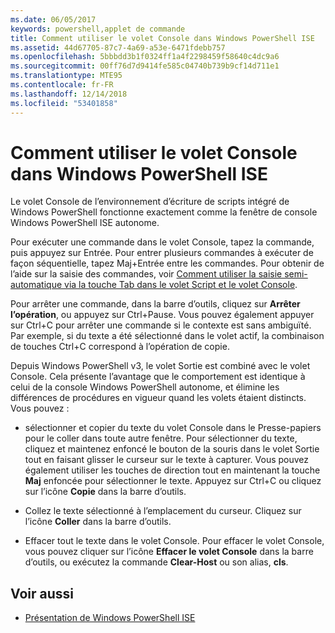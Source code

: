 ```yaml
---
ms.date: 06/05/2017
keywords: powershell,applet de commande
title: Comment utiliser le volet Console dans Windows PowerShell ISE
ms.assetid: 44d67705-87c7-4a69-a53e-6471fdebb757
ms.openlocfilehash: 5bbbdd3b1f0324ff1a4f2298459f58640c4dc9a6
ms.sourcegitcommit: 00ff76d7d9414fe585c04740b739b9cf14d711e1
ms.translationtype: MTE95
ms.contentlocale: fr-FR
ms.lasthandoff: 12/14/2018
ms.locfileid: "53401858"
---
```

# <a name="how-to-use-the-console-pane-in-the-windows-powershell-ise"></a>Comment utiliser le volet Console dans Windows PowerShell ISE

Le volet Console de l’environnement d’écriture de scripts intégré de Windows PowerShell fonctionne exactement comme la fenêtre de console Windows PowerShell ISE autonome.

Pour exécuter une commande dans le volet Console, tapez la commande, puis appuyez sur Entrée. Pour entrer plusieurs commandes à exécuter de façon séquentielle, tapez Maj+Entrée entre les commandes. Pour obtenir de l’aide sur la saisie des commandes, voir [Comment utiliser la saisie semi-automatique via la touche Tab dans le volet Script et le volet Console](How-to-Use-Tab-Completion-in-the-Script-Pane-and-Console-Pane.md).

Pour arrêter une commande, dans la barre d’outils, cliquez sur **Arrêter l’opération**, ou appuyez sur Ctrl+Pause. Vous pouvez également appuyer sur Ctrl+C pour arrêter une commande si le contexte est sans ambiguïté. Par exemple, si du texte a été sélectionné dans le volet actif, la combinaison de touches Ctrl+C correspond à l’opération de copie.

Depuis Windows PowerShell v3, le volet Sortie est combiné avec le volet Console. Cela présente l’avantage que le comportement est identique à celui de la console Windows PowerShell autonome, et élimine les différences de procédures en vigueur quand les volets étaient distincts. Vous pouvez :

- sélectionner et copier du texte du volet Console dans le Presse-papiers pour le coller dans toute autre fenêtre. Pour sélectionner du texte, cliquez et maintenez enfoncé le bouton de la souris dans le volet Sortie tout en faisant glisser le curseur sur le texte à capturer. Vous pouvez également utiliser les touches de direction tout en maintenant la touche **Maj** enfoncée pour sélectionner le texte. Appuyez sur Ctrl+C ou cliquez sur l’icône **Copie** dans la barre d’outils.

- Collez le texte sélectionné à l’emplacement du curseur. Cliquez sur l’icône **Coller** dans la barre d’outils.

- Effacer tout le texte dans le volet Console. Pour effacer le volet Console, vous pouvez cliquer sur l’icône **Effacer le volet Console** dans la barre d’outils, ou exécutez la commande **Clear-Host** ou son alias, **cls**.

## <a name="see-also"></a>Voir aussi

- [Présentation de Windows PowerShell ISE](Introducing-the-Windows-PowerShell-ISE.md)